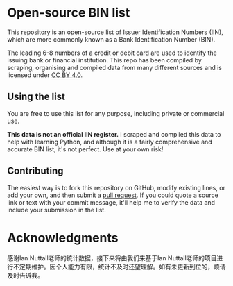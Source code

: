 # Open-source BIN list

This repository is an open-source list of Issuer Identification Numbers (IIN), which are more commonly known as a Bank Identification Number (BIN).

The leading 6-8 numbers of a credit or debit card are used to identify the issuing bank or financial institution. This repo has been compiled by scraping, organising and compiled data from many different sources and is licensed under [CC BY 4.0](https://creativecommons.org/licenses/by/4.0/).

## Using the list

You are free to use this list for any purpose, including private or commercial use.

**This data is not an official IIN register.** I scraped and compiled this data to help with learning Python, and although it is a fairly comprehensive and accurate BIN list, it's not perfect. Use at your own risk!


## Contributing

The easiest way is to fork this repository on GitHub, modify existing lines, or add your own, and then submit a [pull request](https://help.github.com/en/articles/about-pull-requests). If you could quote a source link or text with your commit message, it'll help me to verify the data and include your submission in the list.

# Acknowledgments
感谢Ian Nuttall老师的统计数据，接下来将由我们来基于Ian Nuttall老师的项目进行不定期维护。因个人能力有限，统计不及时还望理解。如有未更新到位的，烦请及时告诉我。
